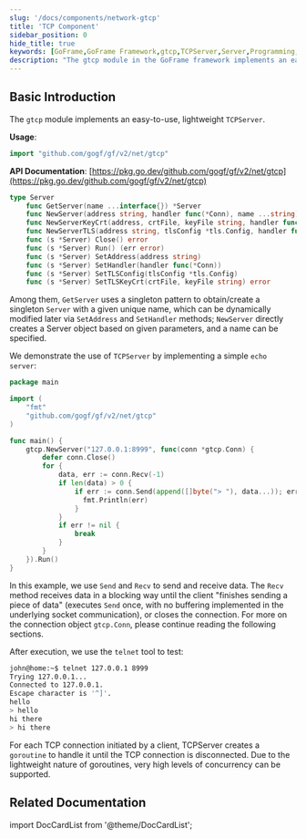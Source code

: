 ```yaml
---
slug: '/docs/components/network-gtcp'
title: 'TCP Component'
sidebar_position: 0
hide_title: true
keywords: [GoFrame,GoFrame Framework,gtcp,TCPServer,Server,Programming,Network Connection,Lightweight,Concurrency,Example]
description: "The gtcp module in the GoFrame framework implements an easy-to-use, lightweight TCPServer. By using gtcp, users can easily create and manage TCP services, supporting high concurrency connections. The documentation provides simple code examples to demonstrate how to create a basic echo server using the gtcp module."
---
```


## Basic Introduction
The `gtcp` module implements an easy-to-use, lightweight `TCPServer`.

**Usage**:

```go
import "github.com/gogf/gf/v2/net/gtcp"
```

**API Documentation**: [https://pkg.go.dev/github.com/gogf/gf/v2/net/gtcp](https://pkg.go.dev/github.com/gogf/gf/v2/net/gtcp)

```go
type Server
    func GetServer(name ...interface{}) *Server
    func NewServer(address string, handler func(*Conn), name ...string) *Server
    func NewServerKeyCrt(address, crtFile, keyFile string, handler func(*Conn), name ...string) *Server
    func NewServerTLS(address string, tlsConfig *tls.Config, handler func(*Conn), name ...string) *Server
    func (s *Server) Close() error
    func (s *Server) Run() (err error)
    func (s *Server) SetAddress(address string)
    func (s *Server) SetHandler(handler func(*Conn))
    func (s *Server) SetTLSConfig(tlsConfig *tls.Config)
    func (s *Server) SetTLSKeyCrt(crtFile, keyFile string) error
```

Among them, `GetServer` uses a singleton pattern to obtain/create a singleton `Server` with a given unique name, which can be dynamically modified later via `SetAddress` and `SetHandler` methods; `NewServer` directly creates a Server object based on given parameters, and a name can be specified.

We demonstrate the use of `TCPServer` by implementing a simple `echo server`:

```go
package main

import (
    "fmt"
    "github.com/gogf/gf/v2/net/gtcp"
)

func main() {
    gtcp.NewServer("127.0.0.1:8999", func(conn *gtcp.Conn) {
        defer conn.Close()
        for {
            data, err := conn.Recv(-1)
            if len(data) > 0 {
                if err := conn.Send(append([]byte("> "), data...)); err != nil {
                  fmt.Println(err)
                }
            }
            if err != nil {
                break
            }
        }
    }).Run()
}
```

In this example, we use `Send` and `Recv` to send and receive data. The `Recv` method receives data in a blocking way until the client "finishes sending a piece of data" (executes `Send` once, with no buffering implemented in the underlying socket communication), or closes the connection. For more on the connection object `gtcp.Conn`, please continue reading the following sections.

After execution, we use the `telnet` tool to test:

```bash
john@home:~$ telnet 127.0.0.1 8999
Trying 127.0.0.1...
Connected to 127.0.0.1.
Escape character is '^]'.
hello
> hello
hi there
> hi there
```

For each TCP connection initiated by a client, TCPServer creates a `goroutine` to handle it until the TCP connection is disconnected. Due to the lightweight nature of goroutines, very high levels of concurrency can be supported.

## Related Documentation

import DocCardList from '@theme/DocCardList';

<DocCardList />